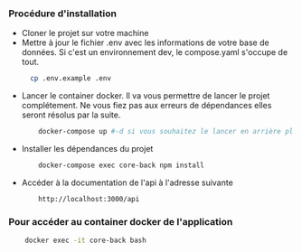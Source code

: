 ### Procédure d'installation

*  Cloner le projet sur votre machine
* Mettre à jour le fichier .env avec les informations de votre base de données. Si c'est un environnement dev, le compose.yaml s'occupe de tout.
  ```sh
    cp .env.example .env
    ```
* Lancer le container docker. Il va vous permettre de lancer le projet complétement. Ne vous fiez pas aux erreurs de dépendances elles seront résolus par la suite.
    ```sh
        docker-compose up #-d si vous souhaitez le lancer en arrière plan
    ```
* Installer les dépendances du projet
    ```sh
        docker-compose exec core-back npm install
    ```
* Accéder à la documentation de l'api à l'adresse suivante
    ```
        http://localhost:3000/api
    ```
  
### Pour accéder au container docker de l'application
```sh
    docker exec -it core-back bash
```